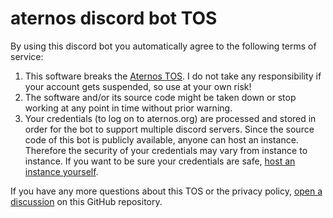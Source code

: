 # aternos discord bot TOS
By using this discord bot you automatically agree to the following terms of service:

1. This software breaks the [Aternos TOS](https://aternos.gmbh/en/aternos/terms). 
I do not take any responsibility if your account gets suspended, so use at your own risk!
2. The software and/or its source code might be taken down or stop working at any point in time without prior warning.
3. Your credentials (to log on to aternos.org) are processed and stored in order for the bot to support multiple discord servers. 
Since the source code of this bot is publicly available, anyone can host an instance. 
Therefore the security of your credentials may vary from instance to instance. 
If you want to be sure your credentials are safe, [host an instance yourself](./README.md#self-hosting).

If you have any more questions about this TOS or the privacy policy, [open a discussion](https://github.com/sleeyax/aternos-discord-bot/discussions/categories/q-a) on this GitHub repository.